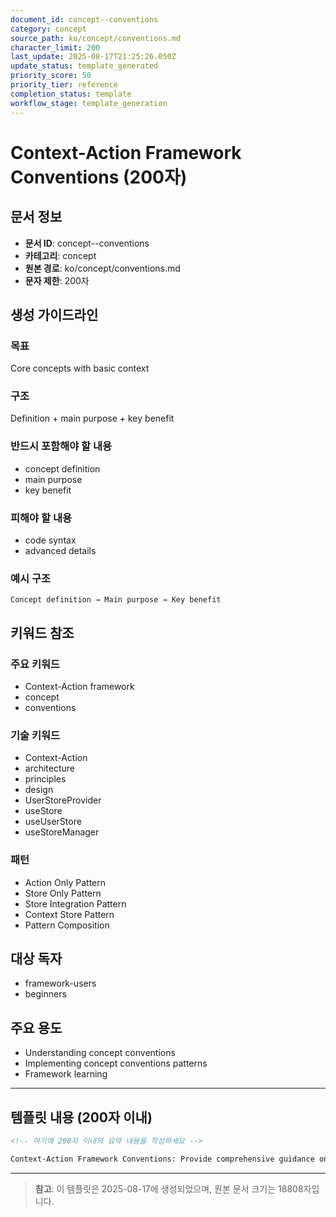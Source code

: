 ```yaml
---
document_id: concept--conventions
category: concept
source_path: ko/concept/conventions.md
character_limit: 200
last_update: 2025-08-17T21:25:26.050Z
update_status: template_generated
priority_score: 50
priority_tier: reference
completion_status: template
workflow_stage: template_generation
---
```


# Context-Action Framework Conventions (200자)

## 문서 정보
- **문서 ID**: concept--conventions
- **카테고리**: concept
- **원본 경로**: ko/concept/conventions.md
- **문자 제한**: 200자

## 생성 가이드라인

### 목표
Core concepts with basic context

### 구조
Definition + main purpose + key benefit

### 반드시 포함해야 할 내용
- concept definition
- main purpose
- key benefit

### 피해야 할 내용  
- code syntax
- advanced details

### 예시 구조
```
Concept definition → Main purpose → Key benefit
```

## 키워드 참조

### 주요 키워드
- Context-Action framework
- concept
- conventions

### 기술 키워드
- Context-Action
- architecture
- principles
- design
- UserStoreProvider
- useStore
- useUserStore
- useStoreManager

### 패턴
- Action Only Pattern
- Store Only Pattern
- Store Integration Pattern
- Context Store Pattern
- Pattern Composition

## 대상 독자
- framework-users
- beginners

## 주요 용도
- Understanding concept  conventions
- Implementing concept  conventions patterns
- Framework learning

---

## 템플릿 내용 (200자 이내)

```markdown
<!-- 여기에 200자 이내의 요약 내용을 작성하세요 -->

Context-Action Framework Conventions: Provide comprehensive guidance on concept  conventions의 핵심 개념과 Context-Action 프레임워크에서의 역할을 간단히 설명.
```

---

> **참고**: 이 템플릿은 2025-08-17에 생성되었으며, 
> 원본 문서 크기는 18808자입니다.
